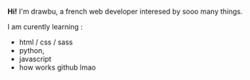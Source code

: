 **Hi!**
I'm drawbu, a french web developer interesed by sooo many things.

I am curently learning :
- html / css / sass
- python, 
- javascript
- how works github lmao

